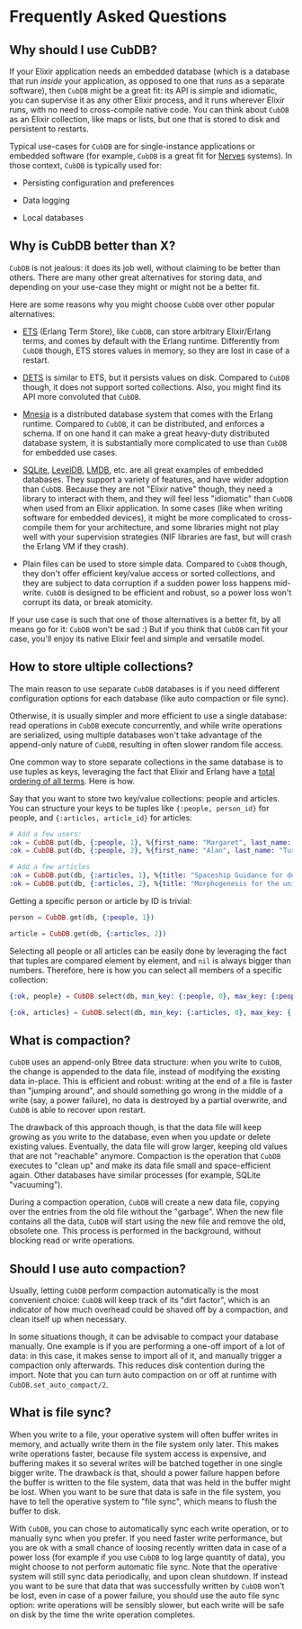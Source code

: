 # Frequently Asked Questions

## Why should I use CubDB?

If your Elixir application needs an embedded database (which is a database that
run _inside_ your application, as opposed to one that runs as a separate
software), then `CubDB` might be a great fit: its API is simple and idiomatic,
you can supervise it as any other Elixir process, and it runs wherever Elixir
runs, with no need to cross-compile native code. You can think about `CubDB` as
an Elixir collection, like maps or lists, but one that is stored to disk and
persistent to restarts.

Typical use-cases for `CubDB` are for single-instance applications or embedded
software (for example, `CubDB` is a great fit for
[Nerves](https://nerves-project.org) systems). In those context, `CubDB` is
typically used for:

  * Persisting configuration and preferences

  * Data logging

  * Local databases

## Why is CubDB better than X?

`CubDB` is not jealous: it does its job well, without claiming to be better than
others. There are many other great alternatives for storing data, and depending
on your use-case they might or might not be a better fit.

Here are some reasons why you might choose `CubDB` over other popular
alternatives:

  * [ETS](http://erlang.org/doc/man/ets.html) (Erlang Term Store), like `CubDB`,
    can store arbitrary Elixir/Erlang terms, and comes by default with the
    Erlang runtime. Differently from `CubDB` though, ETS stores values in
    memory, so they are lost in case of a restart.

  * [DETS](http://erlang.org/doc/man/dets.html) is similar to ETS, but it
    persists values on disk. Compared to `CubDB` though, it does not support
    sorted collections. Also, you might find its API more convoluted that
    `CubDB`.

  * [Mnesia](http://erlang.org/doc/man/mnesia.html) is a distributed database
    system that comes with the Erlang runtime.  Compared to `CubDB`, it can be
    distributed, and enforces a schema. If on one hand it can make a great
    heavy-duty distributed database system, it is substantially more complicated
    to use than `CubDB` for embedded use cases.

  * [SQLite](https://www.sqlite.org/index.html),
    [LevelDB](https://github.com/google/leveldb),
    [LMDB](https://symas.com/lmdb/), etc. are all great examples of embedded
    databases.  They support a variety of features, and have wider adoption than
    `CubDB`.  Because they are not "Elixir native" though, they need a library
    to interact with them, and they will feel less "idiomatic" than `CubDB` when
    used from an Elixir application. In some cases (like when writing software
    for embedded devices), it might be more complicated to cross-compile them
    for your architecture, and some libraries might not play well with your
    supervision strategies (NIF libraries are fast, but will crash the Erlang VM
    if they crash).

  * Plain files can be used to store simple data. Compared to `CubDB` though,
    they don't offer efficient key/value access or sorted collections, and they
    are subject to data corruption if a sudden power loss happens mid-write.
    `CubDB` is designed to be efficient and robust, so a power loss won't
    corrupt its data, or break atomicity.

If your use case is such that one of those alternatives is a better fit, by all
means go for it: `CubDB` won't be sad :) But if you think that `CubDB` can fit
your case, you'll enjoy its native Elixir feel and simple and versatile model.

## How to store ultiple collections?

The main reason to use separate `CubDB` databases is if you need different
configuration options for each database (like auto compaction or file sync).

Otherwise, it is usually simpler and more efficient to use a single database:
read operations in `CubDB` execute concurrently, and while write operations are
serialized, using multiple databases won't take advantage of the append-only
nature of `CubDB`, resulting in often slower random file access.

One common way to store separate collections in the same database is to use
tuples as keys, leveraging the fact that Elixir and Erlang have a [total
ordering of all
terms](http://erlang.org/doc/reference_manual/expressions.html#term-comparisons).
Here is how.

Say that you want to store two key/value collections: people and articles.
You can structure your keys to be tuples like `{:people, person_id}` for people, and
`{:articles, article_id}` for articles:

```elixir
# Add a few users:
:ok = CubDB.put(db, {:people, 1}, %{first_name: "Margaret", last_name: "Hamilton"})
:ok = CubDB.put(db, {:people, 2}, %{first_name: "Alan", last_name: "Turing"})

# Add a few articles
:ok = CubDB.put(db, {:articles, 1}, %{title: "Spaceship Guidance for dummies", text: "..."})
:ok = CubDB.put(db, {:articles, 2}, %{title: "Morphogenesis for the uninitiated", text: "..."})
```

Getting a specific person or article by ID is trivial:

```elixir
person = CubDB.get(db, {:people, 1})

article = CubDB.get(db, {:articles, 2})
```

Selecting all people or all articles can be easily done by leveraging the fact
that tuples are compared element by element, and `nil` is always bigger than
numbers. Therefore, here is how you can select all members of a specific
collection:

```elixir
{:ok, people} = CubDB.select(db, min_key: {:people, 0}, max_key: {:people, nil})

{:ok, articles} = CubDB.select(db, min_key: {:articles, 0}, max_key: {:articles, nil})
```

## What is compaction?

`CubDB` uses an append-only Btree data structure: when you write to `CubDB`, the
change is appended to the data file, instead of modifying the existing data
in-place. This is efficient and robust: writing at the end of a file is faster
than "jumping around", and should something go wrong in the middle of a write
(say, a power failure), no data is destroyed by a partial overwrite, and `CubDB`
is able to recover upon restart.

The drawback of this approach though, is that the data file will keep growing as
you write to the database, even when you update or delete existing values.
Eventually, the data file will grow larger, keeping old values that are not
"reachable" anymore. Compaction is the operation that `CubDB` executes to "clean
up" and make its data file small and space-efficient again. Other databases have
similar processes (for example, SQLite "vacuuming").

During a compaction operation, `CubDB` will create a new data file, copying over
the entries from the old file without the "garbage". When the new file contains
all the data, `CubDB` will start using the new file and remove the old, obsolete
one. This process is performed in the background, without blocking read or write
operations.

## Should I use auto compaction?

Usually, letting `CubDB` perform compaction automatically is the most convenient
choice: `CubDB` will keep track of its "dirt factor", which is an indicator of
how much overhead could be shaved off by a compaction, and clean itself up when
necessary.

In some situations though, it can be advisable to compact your database
manually. One example is if you are performing a one-off import of a lot of
data: in this case, it makes sense to import all of it, and manually trigger a
compaction only afterwards. This reduces disk contention during the import. Note
that you can turn auto compaction on or off at runtime with
`CubDB.set_auto_compact/2`.

## What is file sync?

When you write to a file, your operative system will often buffer writes in
memory, and actually write them in the file system only later. This makes write
operations faster, because file system access is expensive, and buffering makes
it so several writes will be batched together in one single bigger write. The
drawback is that, should a power failure happen before the buffer is written to
the file system, data that was held in the buffer might be lost. When you want
to be sure that data is safe in the file system, you have to tell the operative
system to "file sync", which means to flush the buffer to disk.

With `CubDB`, you can chose to automatically sync each write operation, or to
manually sync when you prefer. If you need faster write performance, but you are
ok with a small chance of loosing recently written data in case of a power loss
(for example if you use `CubDB` to log large quantity of data), you might choose
to not perform automatic file sync. Note that the operative system will still
sync data periodically, and upon clean shutdown. If instead you want to be sure
that data that was successfully written by `CubDB` won't be lost, even in case
of a power failure, you should use the auto file sync option: write operations
will be sensibly slower, but each write will be safe on disk by the time the
write operation completes.
